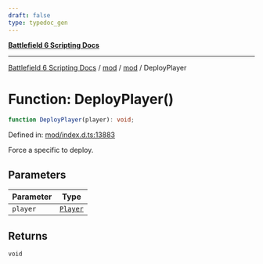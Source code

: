 ```yaml
---
draft: false
type: typedoc_gen
---
```


[**Battlefield 6 Scripting Docs**](../../../_index.md)

***

[Battlefield 6 Scripting Docs](../../../_index.md) / [mod](../../_index.md) / [mod](../_index.md) / DeployPlayer

# Function: DeployPlayer()

```ts
function DeployPlayer(player): void;
```

Defined in: [mod/index.d.ts:13883](https://github.com/battlefield-portal-community/portal-docs/blob/ff09b2690670f74de7e97198022e5a97ff1161ff/generators/santiago/mod/index.d.ts#L13883)

Force a specific to deploy.

## Parameters

| Parameter | Type |
| ------ | ------ |
| `player` | [`Player`](../Player/_index.md) |

## Returns

`void`
